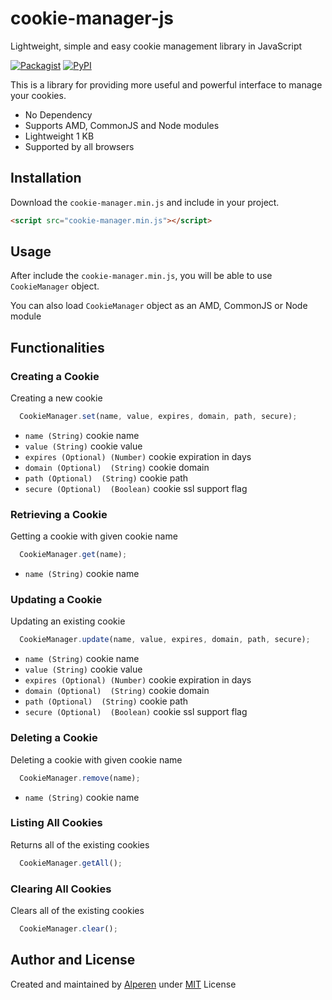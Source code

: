 
# cookie-manager-js
Lightweight, simple and easy cookie management library in JavaScript

[![Packagist](https://img.shields.io/packagist/l/doctrine/orm.svg)]() [![PyPI](https://img.shields.io/pypi/status/Django.svg)]()

This is a library for providing more useful and powerful interface to manage your cookies.
- No Dependency
- Supports AMD, CommonJS and Node modules
- Lightweight 1 KB
- Supported by all browsers


## Installation
Download the `cookie-manager.min.js` and include in your project.

```html
<script src="cookie-manager.min.js"></script>
```

## Usage
After include the `cookie-manager.min.js`, you will be able to use `CookieManager` object.

You can also load `CookieManager` object as an AMD, CommonJS or Node module


## Functionalities

### Creating a Cookie

Creating a new cookie

```js
  CookieManager.set(name, value, expires, domain, path, secure);
```

- `name (String)` cookie name
- `value (String)` cookie value
- `expires (Optional) (Number)` cookie expiration in days
- `domain (Optional)  (String)` cookie domain
- `path (Optional)  (String)` cookie path
- `secure (Optional)  (Boolean)` cookie ssl support flag


### Retrieving a Cookie

Getting a cookie with given cookie name

```js
  CookieManager.get(name);
```

- `name (String)` cookie name

### Updating a Cookie

Updating an existing cookie

```js
  CookieManager.update(name, value, expires, domain, path, secure);
```

- `name (String)` cookie name
- `value (String)` cookie value
- `expires (Optional) (Number)` cookie expiration in days
- `domain (Optional)  (String)` cookie domain
- `path (Optional)  (String)` cookie path
- `secure (Optional)  (Boolean)` cookie ssl support flag


### Deleting a Cookie

Deleting a cookie with given cookie name

```js
  CookieManager.remove(name);
```

- `name (String)` cookie name

### Listing All Cookies

Returns all of the existing cookies

```js
  CookieManager.getAll();
```

### Clearing All Cookies

Clears all of the existing cookies

```js
  CookieManager.clear();
```

## Author and License
Created and maintained by [Alperen](https://github.com/alperentalaslioglu) under [MIT](LICENCE.md) License

